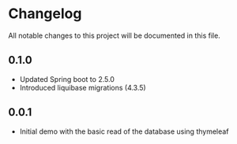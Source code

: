 # Changelog

All notable changes to this project will be documented in this file.

## 0.1.0
* Updated Spring boot to 2.5.0
* Introduced liquibase migrations (4.3.5)

## 0.0.1
* Initial demo with the basic read of the database using thymeleaf